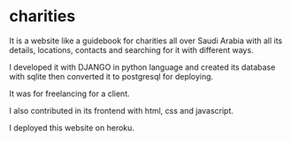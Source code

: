 # charities
It is a website like a guidebook for charities all over Saudi Arabia with all its details, locations, contacts and searching for it with different ways.

I developed it with DJANGO in python language and created its database with sqlite then converted it to postgresql for deploying.

It was for freelancing for a client.

I also contributed in its frontend with html, css and javascript.

I deployed this website on heroku.
